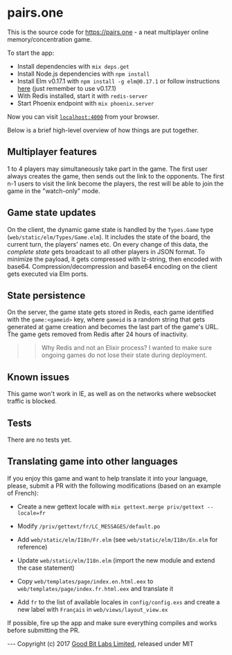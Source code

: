 # pairs.one

This is the source code for https://pairs.one - a neat multiplayer online memory/concentration game.

To start the app:

  * Install dependencies with `mix deps.get`
  * Install Node.js dependencies with `npm install`
  * Install Elm v0.17.1 with `npm install -g elm@0.17.1` or follow instructions [here](https://guide.elm-lang.org/install.html) (just remember to use v0.17.1)
  * With Redis installed, start it with `redis-server`
  * Start Phoenix endpoint with `mix phoenix.server`

Now you can visit [`localhost:4000`](http://localhost:4000) from your browser.

Below is a brief high-level overview of how things are put together.

## Multiplayer features

1 to 4 players may simultaneously take part in the game. The first user always creates the game, then sends out the link
to the opponents. The first n-1 users to visit the link become the players, the rest will be able to join the game in
the "watch-only" mode.

## Game state updates

On the client, the dynamic game state is handled by the `Types.Game` type (`web/static/elm/Types/Game.elm`). It includes
the state of the board, the current turn, the players' names etc. On every change of this data, the _complete state_
gets broadcast to all other players in JSON format. To minimize the payload, it gets compressed with lz-string, then
encoded with base64. Compression/decompression and base64 encoding on the client gets executed via Elm ports.

## State persistence

On the server, the game state gets stored in Redis, each game identified with the `game:<gameid>` key, where `gameid` is
a random string that gets generated at game creation and becomes the last part of the game's URL. The game gets removed
from Redis after 24 hours of inactivity.

>> Why Redis and not an Elixir process? I wanted to make sure ongoing games do not lose their state during deployment.

## Known issues

This game won't work in IE, as well as on the networks where websocket traffic is blocked.

## Tests

There are no tests yet.

## Translating game into other languages

If you enjoy this game and want to help translate it into your language, please, submit a PR with the following
modifications (based on an example of French):

* Create a new gettext locale with `mix gettext.merge priv/gettext --locale=fr`

* Modify `/priv/gettext/fr/LC_MESSAGES/default.po`

* Add `web/static/elm/I18n/Fr.elm` (see `web/static/elm/I18n/En.elm` for reference)

* Update `web/static/elm/I18n.elm` (import the new module and extend the case statement)

* Copy `web/templates/page/index.en.html.eex` to `web/templates/page/index.fr.html.eex` and translate it

* Add `fr` to the list of available locales in `config/config.exs` and create a new label with `Français` in
`web/views/layout_view.ex`

If possible, fire up the app and make sure everything compiles and works before submitting the PR.

--- Copyright (c) 2017 [Good Bit Labs Limited](http://goodbitlabs.com), released under MIT
